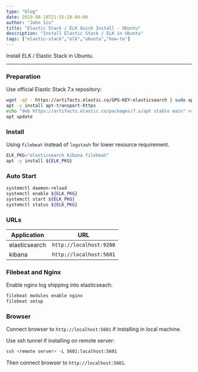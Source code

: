 ```yaml
---
type: "blog"
date: 2019-08-18T21:55:28-04:00
author: "John Siu"
title: "Elastic Stack / ELK Quick Install - Ubuntu"
description: "Install Elastic Stack / ELK in Ubuntu"
tags: ["elastic-stack","elk","ubuntu","how-to"]
---
```

Install ELK / Elastic Stack in Ubuntu.
<!--more-->

---

### Preparation

Use official Elastic Stack 7.x repository:

```sh
wget -qO - https://artifacts.elastic.co/GPG-KEY-elasticsearch | sudo apt-key add -
apt -y install apt-transport-https
echo "deb https://artifacts.elastic.co/packages/7.x/apt stable main" >> /etc/apt/sources.list.d/elastic-7.x.list
apt update
```

### Install

Using `filebeat` instead of `logstash` for lower resource requirement.

```sh
ELK_PKG="elasticsearch kibana filebeat"
apt -y install ${ELK_PKG}
```

### Auto Start

```sh
systemctl daemon-reload
systemctl enable ${ELK_PKG}
systemctl start ${ELK_PKG}
systemctl status ${ELK_PKG}
```

### URLs

Application|URL
---|---
elasticsearch|`http://localhost:9200`
kibana|`http://localhost:5601`

### Filebeat and Nginx

Enable nginx log shipping into elasticseach:

```sh
filebeat modules enable nginx
filebeat setup
```

### Browser

Connect browser to `http://localhost:5601` if installing in local machine.

Use ssh tunnel if installing on remote server:

```sh
ssh <remote server> -L 5601:localhost:5601
```

Then connect browser to `http://localhost:5601`.